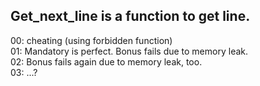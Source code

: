 ## Get_next_line is a function to get line.

00: cheating (using forbidden function)  
01: Mandatory is perfect. Bonus fails due to memory leak.  
02: Bonus fails again due to memory leak, too.  
03: ...?  
